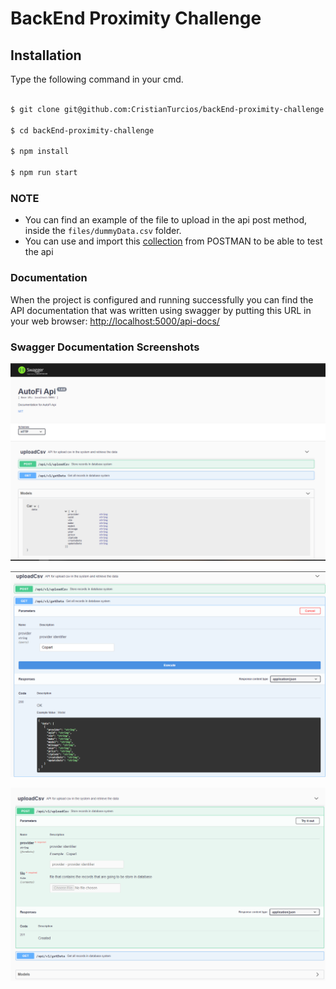# BackEnd Proximity Challenge

## Installation

  Type the following command in your cmd.

```sh

$ git clone git@github.com:CristianTurcios/backEnd-proximity-challenge.git

$ cd backEnd-proximity-challenge

$ npm install

$ npm run start

```

### **NOTE**

- You can find an example of the file to upload in the api post method, inside the `files/dummyData.csv` folder.
- You can use and import this [collection](https://www.getpostman.com/collections/e0837523b9e4f8a2a62f) from POSTMAN to be able to test the api

### **Documentation**

When the project is configured and running successfully you can find the API documentation that was written using swagger by putting this URL in your web browser:
<http://localhost:5000/api-docs/>

### Swagger Documentation Screenshots

![Swagger Documentation](files/Swagger_Documentation.png)

![Swagger GET Documentation](files/Swagger_GET_Documentation.png)

![Swagger GET Documentation](files/Swagger_POST_Documentation.png)
